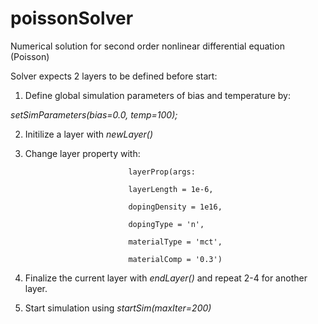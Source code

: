 # poissonSolver

Numerical solution for second order nonlinear differential equation (Poisson) 

Solver expects 2 layers to be defined before start:

1. Define global simulation parameters of bias and temperature by:

*setSimParameters(bias=0.0, temp=100);*

2. Initilize a layer with *newLayer()*

3. Change layer property with:

                              layerProp(args:

                              layerLength = 1e-6,

                              dopingDensity = 1e16,

                              dopingType = 'n',

                              materialType = 'mct',

                              materialComp = '0.3')

4. Finalize the current layer with *endLayer()* and repeat 2-4 for another layer.

5. Start simulation using *startSim(maxIter=200)*


